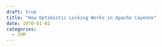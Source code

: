 ```yaml
---
draft: true
title: "How Optimistic Locking Works in Apache Cayenne"
date: 1970-01-01
categories:
  - JVM
---
```

